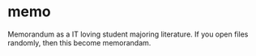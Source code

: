# memo
Memorandum as a IT loving student majoring literature. If you open files randomly, then this become memorandam.
